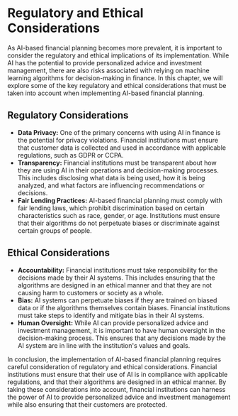 Regulatory and Ethical Considerations
====================================================================================

As AI-based financial planning becomes more prevalent, it is important to consider the regulatory and ethical implications of its implementation. While AI has the potential to provide personalized advice and investment management, there are also risks associated with relying on machine learning algorithms for decision-making in finance. In this chapter, we will explore some of the key regulatory and ethical considerations that must be taken into account when implementing AI-based financial planning.

Regulatory Considerations
-------------------------

* **Data Privacy:** One of the primary concerns with using AI in finance is the potential for privacy violations. Financial institutions must ensure that customer data is collected and used in accordance with applicable regulations, such as GDPR or CCPA.
* **Transparency:** Financial institutions must be transparent about how they are using AI in their operations and decision-making processes. This includes disclosing what data is being used, how it is being analyzed, and what factors are influencing recommendations or decisions.
* **Fair Lending Practices:** AI-based financial planning must comply with fair lending laws, which prohibit discrimination based on certain characteristics such as race, gender, or age. Institutions must ensure that their algorithms do not perpetuate biases or discriminate against certain groups of people.

Ethical Considerations
----------------------

* **Accountability:** Financial institutions must take responsibility for the decisions made by their AI systems. This includes ensuring that the algorithms are designed in an ethical manner and that they are not causing harm to customers or society as a whole.
* **Bias:** AI systems can perpetuate biases if they are trained on biased data or if the algorithms themselves contain biases. Financial institutions must take steps to identify and mitigate bias in their AI systems.
* **Human Oversight:** While AI can provide personalized advice and investment management, it is important to have human oversight in the decision-making process. This ensures that any decisions made by the AI system are in line with the institution's values and goals.

In conclusion, the implementation of AI-based financial planning requires careful consideration of regulatory and ethical considerations. Financial institutions must ensure that their use of AI is in compliance with applicable regulations, and that their algorithms are designed in an ethical manner. By taking these considerations into account, financial institutions can harness the power of AI to provide personalized advice and investment management while also ensuring that their customers are protected.


